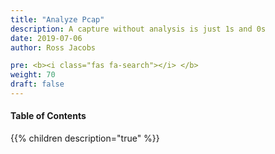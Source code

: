 ```yaml
---
title: "Analyze Pcap"
description: A capture without analysis is just 1s and 0s
date: 2019-07-06
author: Ross Jacobs

pre: <b><i class="fas fa-search"></i> </b>
weight: 70
draft: false
---
```


#### Table of Contents

{{% children description="true" %}}
